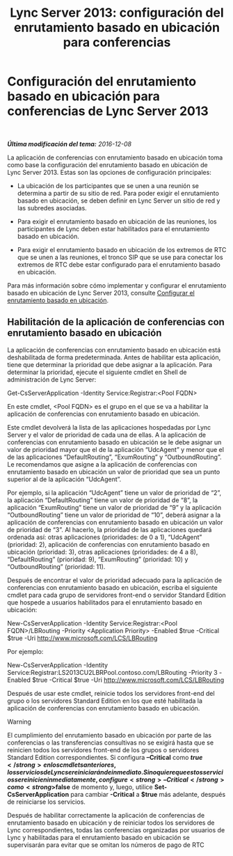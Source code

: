 ﻿---
title: 'Lync Server 2013: configuración del enrutamiento basado en ubicación para conferencias'
TOCTitle: Configuración del enrutamiento basado en ubicación para conferencias
ms:assetid: d8c708cc-a1b1-48b1-808c-a64df15f7701
ms:mtpsurl: https://technet.microsoft.com/es-es/library/Dn362846(v=OCS.15)
ms:contentKeyID: 56271362
ms.date: 01/07/2017
mtps_version: v=OCS.15
ms.translationtype: HT
---

# Configuración del enrutamiento basado en ubicación para conferencias de Lync Server 2013

 

_**Última modificación del tema:** 2016-12-08_

La aplicación de conferencias con enrutamiento basado en ubicación toma como base la configuración del enrutamiento basado en ubicación de Lync Server 2013. Estas son las opciones de configuración principales:

  - La ubicación de los participantes que se unen a una reunión se determina a partir de su sitio de red. Para poder exigir el enrutamiento basado en ubicación, se deben definir en Lync Server un sitio de red y las subredes asociadas.

  - Para exigir el enrutamiento basado en ubicación de las reuniones, los participantes de Lync deben estar habilitados para el enrutamiento basado en ubicación.

  - Para exigir el enrutamiento basado en ubicación de los extremos de RTC que se unen a las reuniones, el tronco SIP que se use para conectar los extremos de RTC debe estar configurado para el enrutamiento basado en ubicación.

Para más información sobre cómo implementar y configurar el enrutamiento basado en ubicación de Lync Server 2013, consulte [Configurar el enrutamiento basado en ubicación](lync-server-2013-configuring-location-based-routing.md).

## Habilitación de la aplicación de conferencias con enrutamiento basado en ubicación

La aplicación de conferencias con enrutamiento basado en ubicación está deshabilitada de forma predeterminada. Antes de habilitar esta aplicación, tiene que determinar la prioridad que debe asignar a la aplicación. Para determinar la prioridad, ejecute el siguiente cmdlet en Shell de administración de Lync Server:

Get-CsServerApplication -Identity Service:Registrar:\<Pool FQDN\>

En este cmdlet, \<Pool FQDN\> es el grupo en el que se va a habilitar la aplicación de conferencias con enrutamiento basado en ubicación.

Este cmdlet devolverá la lista de las aplicaciones hospedadas por Lync Server y el valor de prioridad de cada una de ellas. A la aplicación de conferencias con enrutamiento basado en ubicación se le debe asignar un valor de prioridad mayor que el de la aplicación “UdcAgent” y menor que el de las aplicaciones “DefaultRouting”, “ExumRouting” y “OutboundRouting”. Le recomendamos que asigne a la aplicación de conferencias con enrutamiento basado en ubicación un valor de prioridad que sea un punto superior al de la aplicación “UdcAgent”.

Por ejemplo, si la aplicación “UdcAgent” tiene un valor de prioridad de “2”, la aplicación “DefaultRouting” tiene un valor de prioridad de “8”, la aplicación “ExumRouting” tiene un valor de prioridad de “9” y la aplicación “OutboundRouting” tiene un valor de prioridad de “10”, deberá asignar a la aplicación de conferencias con enrutamiento basado en ubicación un valor de prioridad de “3”. Al hacerlo, la prioridad de las aplicaciones quedará ordenada así: otras aplicaciones (prioridades: de 0 a 1), “UdcAgent” (prioridad: 2), aplicación de conferencias con enrutamiento basado en ubicación (prioridad: 3), otras aplicaciones (prioridades: de 4 a 8), “DefaultRouting” (prioridad: 9), “ExumRouting” (prioridad: 10) y “OutboundRouting” (prioridad: 11).

Después de encontrar el valor de prioridad adecuado para la aplicación de conferencias con enrutamiento basado en ubicación, escriba el siguiente cmdlet para cada grupo de servidores front-end o servidor Standard Edition que hospede a usuarios habilitados para el enrutamiento basado en ubicación:

New-CsServerApplication -Identity Service:Registrar:\<Pool FQDN\>/LBRouting -Priority \<Application Priority\> -Enabled $true -Critical $true -Uri http://www.microsoft.com/LCS/LBRouting

Por ejemplo:

New-CsServerApplication -Identity Service:Registrar:LS2013CU2LBRPool.contoso.com/LBRouting -Priority 3 -Enabled $true -Critical $true -Uri http://www.microsoft.com/LCS/LBRouting

Después de usar este cmdlet, reinicie todos los servidores front-end del grupo o los servidores Standard Edition en los que esté habilitada la aplicación de conferencias con enrutamiento basado en ubicación.

> [!WARNING]  
> El cumplimiento del enrutamiento basado en ubicación por parte de las conferencias o las transferencias consultivas no se exigirá hasta que se reinicien todos los servidores front-end de los grupos o servidores Standard Edition correspondientes. Si configura <strong>–Critical</strong> como <strong>$true</strong> en los cmdlets anteriores, los servicios de Lync se reiniciarán de inmediato. Si no quiere que estos servicios se reinicien inmediatamente, configure <strong>–Critical</strong> como <strong>$false</strong> de momento y, luego, utilice <strong>Set-CsServerApplication</strong> para cambiar <strong>-Critical</strong> a <strong>$true</strong> más adelante, después de reiniciarse los servicios.



Después de habilitar correctamente la aplicación de conferencias de enrutamiento basado en ubicación y de reiniciar todos los servidores de Lync correspondientes, todas las conferencias organizadas por usuarios de Lync y habilitadas para el enrutamiento basado en ubicación se supervisarán para evitar que se omitan los números de pago de RTC


